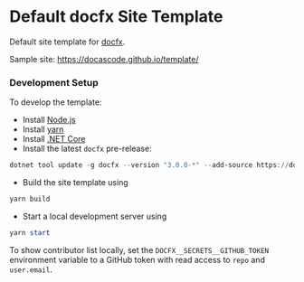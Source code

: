# Default docfx Site Template

Default site template for [docfx](https://github.com/dotnet/docfx).

Sample site: https://docascode.github.io/template/

### Development Setup

To develop the template:

- Install [Node.js](https://nodejs.org/)
- Install [yarn](https://yarnpkg.com/)
- Install [.NET Core](https://www.microsoft.com/net/download)
- Install the latest `docfx` pre-release:
```powershell
dotnet tool update -g docfx --version "3.0.0-*" --add-source https://docfx.pkgs.visualstudio.com/docfx/_packaging/docs-public-packages/nuget/v3/index.json
```

- Build the site template using
```powershell
yarn build
```

- Start a local development server using
```powershell
yarn start
```

To show contributor list locally, set the `DOCFX__SECRETS__GITHUB_TOKEN` environment variable to a GitHub token with read access to `repo` and `user.email`.
